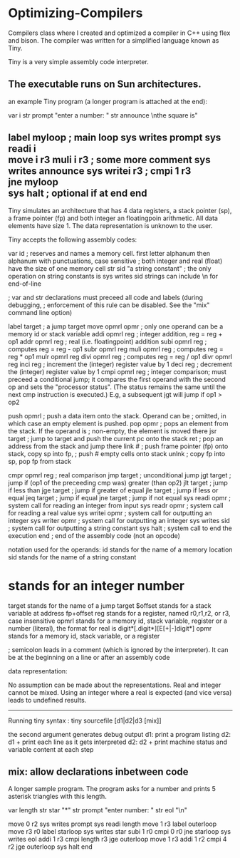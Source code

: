 # Optimizing-Compilers
Compilers class where I created and optimized a compiler in C++ using flex and bison. The compiler was written for a simplified language known as Tiny.

Tiny is a very simple assembly code interpreter. 

The executable runs on Sun architectures.
---------------------------------------
an example Tiny program (a longer program is attached at the end):

var i 
str prompt "enter a number: " 
str announce \nthe square is" 

label myloop       ; main loop
sys writes prompt 
sys readi i  
move i r3 
muli i r3 
                   ; some more comment
sys writes announce
sys writei r3      ; 
cmpi 1 r3  
jne myloop   
sys halt           ; optional if at end
end 
---------------------------------------

Tiny simulates an architecture that has 4 data registers, a stack pointer (sp),
a frame pointer (fp) and both integer an floatingpoin arithmetic. All data
elements have size 1. The data representation is unknown to the user.

Tiny accepts the following assembly codes:

var id                          ; reserves and names a memory cell. first letter alphanum
                                  then alphanum with punctuations, case sensitive
                                ; both integer and real (float) have the size of one memory cell
str sid    "a string constant"  ; the only operation on string constants is sys writes sid
                                  strings can include \n for end-of-line

;  var and str declarations must preceed all code and labels (during debugging,
;  enforcement of this rule can be disabled. See the "mix" command line option)

label target           ; a jump target
move opmrl opmr        ; only one operand can be a memory id or stack variable
addi opmrl reg         ; integer addition, reg = reg + op1
addr opmrl reg         ; real (i.e. floatingpoint) addition
subi opmrl reg         ; computes reg = reg - op1
subr opmrl reg
muli opmrl reg         ; computes reg = reg * op1
mulr opmrl reg
divi opmrl reg         ; computes reg = reg /  op1
divr opmrl reg
inci reg               ; increment the (integer) register value by 1
deci reg               ; decrement the (integer) register value by 1
cmpi opmrl reg         ; integer comparison; must preceed  a conditional jump;
                         it compares the first operand with the second op and
			 sets  the "processor status". (The status remains the
			 same until the next cmp instruction is executed.)
                         E.g, a subsequent jgt will jump if op1 > op2


push opmrl             ; push a data item onto the stack. Operand can be
                       ;   omitted, in which case an empty element is pushed.
pop  opmr              ; pops an element from the stack. If the operand is
                       ;   non-empty, the element is moved there
jsr target             ; jump to target and push the current pc onto the stack
ret                    ; pop an address from the stack and jump there
link #                 ; push frame pointer (fp) onto stack, copy sp into fp,
                       ;   push # empty cells onto stack
unlnk                  ; copy fp into sp, pop fp from stack

cmpr opmrl reg         ; real comparison
jmp target             ; unconditional jump
jgt target             ; jump if (op1 of the preceeding cmp was) greater (than op2)
jlt target             ; jump if less than
jge target             ; jump if greater of equal
jle target             ; jump if less or equal
jeq target             ; jump if equal
jne target             ; jump if not equal
sys readi  opmr        ; system call for reading an integer from input
sys readr  opmr        ; system call for reading a real value 
sys writei opmr        ; system call for outputting an integer 
sys writer opmr        ; system call for outputting an integer
sys writes sid         ; system call for outputting a string constant
sys halt               ; system call to end the execution
end                    ; end of the assembly code (not an opcode)


notation used for the operands:
 id      stands for the name of a memory location
 sid     stands for the name of a string constant
 #       stands for an integer number
 target  stands for the name of a jump target
 $offset stands for a stack variable at address fp+offset
 reg     stands for a  register, named r0,r1,r2, or r3, case insensitive
 opmrl   stands for a memory id, stack variable, register or a number (literal), 
         the format for real is digit*[.digit*][E[+|-]digit*]
 opmr    stands for a memory id, stack variable, or a register
 
 ; semicolon leads in a comment (which is ignored by the interpreter). It can
   be at the beginning on a line or after an assembly code

data representation:

No assumption can be made about the representations. Real and integer cannot be
mixed.  Using an integer where a real is expected (and vice versa) leads to
undefined results.

-------------------------------
Running tiny
syntax : tiny sourcefile [d1|d2|d3 [mix]]

the second argument generates debug output
d1: print a program listing
d2: d1 +  print each line as it gets interpreted
d2: d2 + print machine status and variable content at each step

mix: allow  declarations inbetween code
-----------------------------

A longer sample program. The program asks for a number and prints 5 asterisk
triangles with this length.

var length
str star "*"
str prompt "enter number: "
str eol "\n"

move 0 r2
sys writes prompt
sys readi length
move 1 r3
label outerloop
move r3 r0
label starloop
sys writes star
subi 1 r0
cmpi 0 r0
jne starloop
sys writes eol
addi 1 r3
cmpi length r3
jge outerloop
move 1 r3
addi 1 r2
cmpi 4 r2
jge outerloop
sys halt
end
